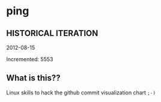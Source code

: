 # ping

## HISTORICAL ITERATION
2012-08-15

Incremented: 5553

## What is this?? 
Linux skills to hack the github commit visualization chart `;-)`
